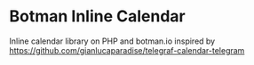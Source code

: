 # Botman Inline Calendar
Inline calendar library on PHP and botman.io inspired by https://github.com/gianlucaparadise/telegraf-calendar-telegram 
